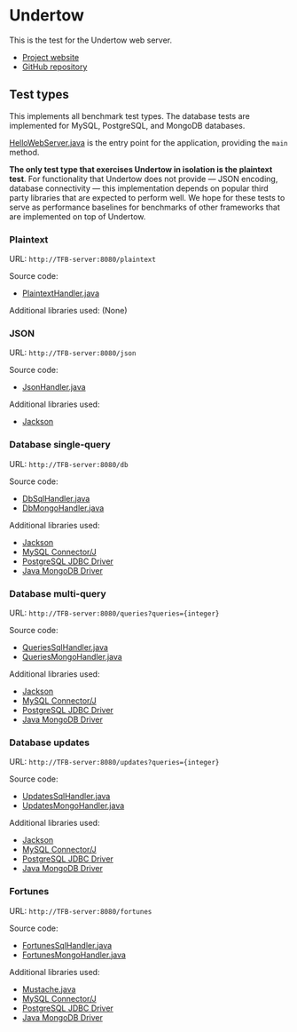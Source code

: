 # Undertow

This is the test for the Undertow web server.

* [Project website](http://undertow.io/)
* [GitHub repository](https://github.com/undertow-io/undertow)

## Test types

This implements all benchmark test types.  The database tests are implemented
for MySQL, PostgreSQL, and MongoDB databases.

[HelloWebServer.java](src/main/java/hello/HelloWebServer.java) is the entry
point for the application, providing the `main` method.

**The only test type that exercises Undertow in isolation is the plaintext
test**.  For functionality that Undertow does not provide &mdash; JSON encoding,
database connectivity &mdash; this implementation depends on popular third party
libraries that are expected to perform well.  We hope for these tests to serve
as performance baselines for benchmarks of other frameworks that are implemented
on top of Undertow.

### Plaintext

URL: `http://TFB-server:8080/plaintext`

Source code:
* [PlaintextHandler.java](src/main/java/hello/PlaintextHandler.java)

Additional libraries used: (None)

### JSON

URL: `http://TFB-server:8080/json`

Source code:
* [JsonHandler.java](src/main/java/hello/JsonHandler.java)

Additional libraries used:
* [Jackson]

### Database single-query

URL: `http://TFB-server:8080/db`

Source code:
* [DbSqlHandler.java](src/main/java/hello/DbSqlHandler.java)
* [DbMongoHandler.java](src/main/java/hello/DbMongoHandler.java)

Additional libraries used:
* [Jackson]
* [MySQL Connector/J]
* [PostgreSQL JDBC Driver]
* [Java MongoDB Driver]

### Database multi-query

URL: `http://TFB-server:8080/queries?queries={integer}`

Source code:
* [QueriesSqlHandler.java](src/main/java/hello/QueriesSqlHandler.java)
* [QueriesMongoHandler.java](src/main/java/hello/QueriesMongoHandler.java)

Additional libraries used:
* [Jackson]
* [MySQL Connector/J]
* [PostgreSQL JDBC Driver]
* [Java MongoDB Driver]

### Database updates

URL: `http://TFB-server:8080/updates?queries={integer}`

Source code:
* [UpdatesSqlHandler.java](src/main/java/hello/UpdatesSqlHandler.java)
* [UpdatesMongoHandler.java](src/main/java/hello/UpdatesMongoHandler.java)

Additional libraries used:
* [Jackson]
* [MySQL Connector/J]
* [PostgreSQL JDBC Driver]
* [Java MongoDB Driver]

### Fortunes

URL: `http://TFB-server:8080/fortunes`

Source code:
* [FortunesSqlHandler.java](src/main/java/hello/FortunesSqlHandler.java)
* [FortunesMongoHandler.java](src/main/java/hello/FortunesMongoHandler.java)

Additional libraries used:
* [Mustache.java]
* [MySQL Connector/J]
* [PostgreSQL JDBC Driver]
* [Java MongoDB Driver]

[Jackson]: https://github.com/FasterXML/Jackson
[Mustache.java]: https://github.com/spullara/mustache.java
[MySQL Connector/J]: https://dev.mysql.com/downloads/connector/j/5.1.html
[PostgreSQL JDBC Driver]: https://jdbc.postgresql.org/
[Java MongoDB Driver]: https://docs.mongodb.com/ecosystem/drivers/java/

